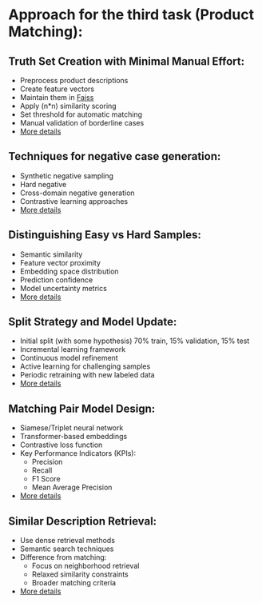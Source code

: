 # Approach for the third task (Product Matching):

## Truth Set Creation with Minimal Manual Effort:

- Preprocess product descriptions
- Create feature vectors
- Maintain them in [Faiss](https://engineering.fb.com/2017/03/29/data-infrastructure/faiss-a-library-for-efficient-similarity-search/) 
- Apply (n*n) similarity scoring
- Set threshold for automatic matching
- Manual validation of borderline cases
- [More details]()

## Techniques for negative case generation:

- Synthetic negative sampling
- Hard negative
- Cross-domain negative generation
- Contrastive learning approaches
- [More details]()

## Distinguishing Easy vs Hard Samples:

- Semantic similarity
- Feature vector proximity
- Embedding space distribution
- Prediction confidence
- Model uncertainty metrics
- [More details]()

## Split Strategy and Model Update:

- Initial split (with some hypothesis) 70% train, 15% validation, 15% test
- Incremental learning framework
- Continuous model refinement
- Active learning for challenging samples
- Periodic retraining with new labeled data
- [More details]()

## Matching Pair Model Design:

- Siamese/Triplet neural network
- Transformer-based embeddings
- Contrastive loss function
- Key Performance Indicators (KPIs):
    - Precision
    - Recall
    - F1 Score
    - Mean Average Precision
- [More details]()

## Similar Description Retrieval:

- Use dense retrieval methods
- Semantic search techniques
- Difference from matching:
    - Focus on neighborhood retrieval
    - Relaxed similarity constraints
    - Broader matching criteria
- [More details]()